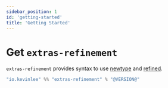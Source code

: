 ```yaml
---
sidebar_position: 1
id: 'getting-started'
title: 'Getting Started'
---
```


# Get `extras-refinement`

`extras-refinement` provides syntax to use [newtype](https://github.com/estatico/scala-newtype) and [refined](https://github.com/fthomas/refined).

```scala
"io.kevinlee" %% "extras-refinement" % "@VERSION@"
```
